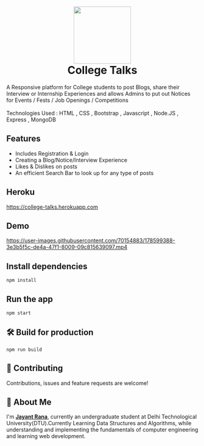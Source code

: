 <h1 align="center">
  <a href="https://github.com/jayantrana2001/CollegeTalks"><img src="https://www.americancampus.com/getmedia/b31fea34-7efa-4b9b-b22d-95f963cd589e/ACC-College-Talk-Logo?width=650&height=650&ext=.jpg" width="150"></a>
  <br>
  College Talks
</h1>

A Responsive platform for College students to post Blogs, share their Interview or Internship Experiences and allows Admins to put out Notices for Events / Fests / Job Openings / Competitions <br />
<br> Technologies Used : HTML , CSS , Bootstrap , Javascript , Node.JS , Express , MongoDB </br>

## Features
* Includes Registration & Login 
* Creating a Blog/Notice/Interview Experience
* Likes & Dislikes on posts
* An efficient Search Bar to look up for any type of posts

## Heroku
https://college-talks.herokuapp.com

## Demo

https://user-images.githubusercontent.com/70154883/178599388-3e3b5f5c-de4a-47f1-8009-09c815639097.mp4

## Install dependencies
`npm install`

## Run the app
`npm start`

## 🛠 Build for production
`npm run build`

## 🤝 Contributing
Contributions, issues and feature requests are welcome!

## 🚀 About Me
I'm **[Jayant Rana](www.linkedin.com/in/jayant-rana-717318197)**, currently an undergraduate student at Delhi Technological University(DTU).Currently Learning Data Structures and Algorithms, while understanding and implementing the fundamentals of computer engineering and learning web development.
